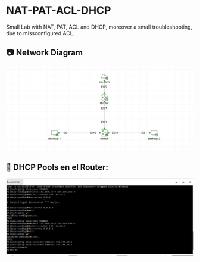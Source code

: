 # NAT-PAT-ACL-DHCP
Small Lab with NAT, PAT, ACL and DHCP, moreover a small troubleshooting, due to missconfigured ACL. 
## 📷 Network Diagram
![Network Topology](TOPOLOGY.png) 
## 📄 DHCP Pools en el Router:
![Network Topology](0-DHCP-POOLS-R1.png)

